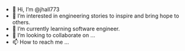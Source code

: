 - 👋 Hi, I’m @jhall773
- 👀 I’m interested in engineering stories to inspire and bring hope to others.
- 🌱 I’m currently learning software engineer.
- 💞️ I’m looking to collaborate on ...
- 📫 How to reach me ...

<!---
jhall773/jhall773 is a ✨ special ✨ repository because its `README.md` (this file) appears on your GitHub profile.
You can click the Preview link to take a look at your changes.
--->
